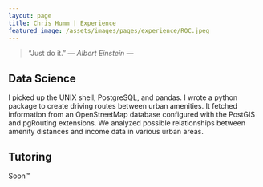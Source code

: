 ```yaml
---
layout: page
title: Chris Humm | Experience
featured_image: /assets/images/pages/experience/ROC.jpeg
---
```


>“Just do it.” <cite>― Albert Einstein ―</cite>

## Data Science

I picked up the UNIX shell, PostgreSQL, and pandas.
I wrote a python package to create driving routes between urban amenities.
It fetched information from an OpenStreetMap database configured with the PostGIS and pgRouting extensions.
We analyzed possible relationships between amenity distances and income data in various urban areas.

## Tutoring

Soon™



